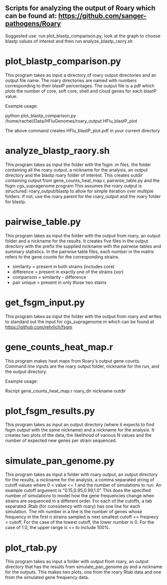 ## Scripts for analyzing the output of Roary which can be found at:  https://github.com/sanger-pathogens/Roary
Suggested use:  run plot_blastp_comparison.py, look at the graph to choose blastp values of interest and then run analyze_blastp_raory.sh


# plot_blastp_comparison.py

This program takes as input a directory of roary output directories and an
output file name.  The roary directories are named with numbers corresponding
to their blastP percentages.  The output file is a pdf which plots the
number of core, soft core, shell and cloud genes for each blastP value.

Example usage:

python plot_blastp_comparison.py /home/rachel/Data/HFluGenomes/roary_output HFlu_blastP_plot

The above command creates HFlu_blastP_plot.pdf in your current directory

# analyze_blastp_raory.sh

This program takes as input the folder with the fsgm .m files, the folder
containing all the roary output, a nickname for the analysis, an output
directory and the blastp roary folder of interest.
This creates outdir containing output from gene_counts_heat_map.r,
pairwise_table.py and the fsgm cgs_supragenome program
This assumes the roary output is structured:  roary_output/blastp to allow
for simple iteration over multiple folders.  If not, use the roary parent for
the roary_output and the roary folder for blastp.

# pairwise_table.py

This program takes as input the folder with the output from roary, an output
folder and a nickname for the results.  It creates five files in the
output directory with the prefix the supplied nickname with the pairwise
tables and summary statistics.
In the pairwise table files, each number in the matrix refers to the gene
counts for the corresponding strains.

* similarity = present in both strains (includes core)
* difference = present in exactly one of the strains (xor)
* comparison = similarity - difference
* pair unique = present in only those two stains

# get_fsgm_input.py
This program takes as input the folder with the output from roary and writes
to standard out the input for cgs_supragenome.m which can be found at https://github.com/rehrlich/fsgm

# gene_counts_heat_map.r
This program makes heat maps from Roary's output gene counts.  Command line inputs are the roary output folder, nickname for the run, and the output directory.

Example usage:

Rscript gene_counts_heat_map.r roary_dir nickname outdir

# plot_fsgm_results.py
This program takes as input an output directory (where it expects to find fsgm
output with the same nickname) and a nickname for the analysis.  It creates
two plots of the data, the likelihood of various N values and the number of
expected new genes per strain sequenced.

# simulate_pan_genome.py
This program takes as input a folder with roary output, an output directory
for the results, a nickname for the analysis, a comma separated string of 
cutoff values where 0 < value <= 1 and the number of simulations to run.
An example cutoff argument is "0.15,0.95,0.99,1.0"
This does the specified number of simulations to model how the gene 
frequencies change when strains are sequenced in a different order.
For each of the cutoffs, a tab separated .Rtab (for consistency 
with roary) has one line for each simulation.  The nth number in a line
is the number of genes whose frequency in the first n strains sampled
is next smallest cutoff <= freqnecy < cutoff.  For the case of the 
lowest cutoff, the lower number is 0.  For the case of 1.0, the upper 
range is <= to include 100%.

# plot_rtab.py
This program takes as input a folder with output from roary,
an output directory that has the results from simulate_pan_genome.py
and a nickname for the outputs.
This makes two plots, one from the roary Rtab data and one from
the simulated gene frequency data.
